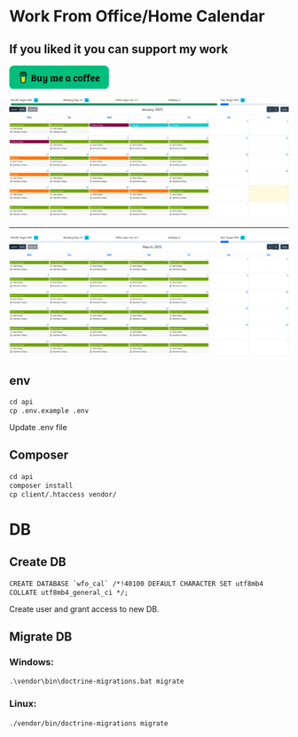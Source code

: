 # Work From Office/Home Calendar

## If you liked it you can support my work
[!["Buy Me A Coffee"](https://raw.githubusercontent.com/michal-repo/random_stuff/refs/heads/main/bmac_small.png)](https://buymeacoffee.com/michaldev)



![WFO-1](Screenshot%20WFO%20Calendar.png?raw=true)

<hr>

![WFO-2](Screenshot%20WFO%20Calendar%202.png?raw=true)

## env
```
cd api
cp .env.example .env
```

Update .env file

## Composer
```
cd api
composer install
cp client/.htaccess vendor/
```

# DB
## Create DB
```
CREATE DATABASE `wfo_cal` /*!40100 DEFAULT CHARACTER SET utf8mb4 COLLATE utf8mb4_general_ci */;
```

Create user and grant access to new DB.

## Migrate DB

### Windows:
```
.\vendor\bin\doctrine-migrations.bat migrate
```

### Linux:
```
./vendor/bin/doctrine-migrations migrate
```
